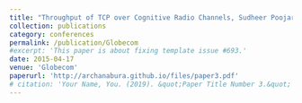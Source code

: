 ```yaml
---
title: "Throughput of TCP over Cognitive Radio Channels, Sudheer Poojary, Akash Agrawal, Bhoomika Gupta, Archana Bura, Vinod Sharma"
collection: publications
category: conferences
permalink: /publication/Globecom
#excerpt: 'This paper is about fixing template issue #693.'
date: 2015-04-17
venue: 'Globecom'
paperurl: 'http://archanabura.github.io/files/paper3.pdf'
# citation: 'Your Name, You. (2019). &quot;Paper Title Number 3.&quot; <i>GitHub Journal of Bugs</i>. 1(3).'
---
```


